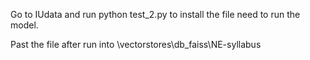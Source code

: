 Go to IUdata and run python test_2.py to install the file need to run the model.

Past the file after run into \vectorstores\db_faiss\NE-syllabus